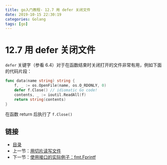 ```yaml
---
title: go入门教程- 12.7 用 defer 关闭文件   
date: 2019-10-15 22:30:19   
categories: Golang   
tags: [go]   
---
```

# 12.7 用 defer 关闭文件

`defer` 关键字（参看 6.4）对于在函数结束时关闭打开的文件非常有用，例如下面的代码片段：

```go
func data(name string) string {
	f, _ := os.OpenFile(name, os.O_RDONLY, 0)
	defer f.Close() // idiomatic Go code!
	contents, _ := ioutil.ReadAll(f)
	return string(contents)
}
```

在函数 return 后执行了 `f.Close()`

## 链接

- [目录](https://blog.zshipu.com/2019/10/15/golang/20191015/directory/)
- 上一节：[用切片读写文件](file://12.6.md)
- 下一节：[使用接口的实际例子：fmt.Fprintf](file://12.8.md)
